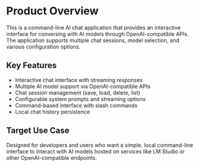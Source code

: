 # Product Overview

This is a command-line AI chat application that provides an interactive interface for conversing with AI models through OpenAI-compatible APIs. The application supports multiple chat sessions, model selection, and various configuration options.

## Key Features

- Interactive chat interface with streaming responses
- Multiple AI model support via OpenAI-compatible APIs
- Chat session management (save, load, delete, list)
- Configurable system prompts and streaming options
- Command-based interface with slash commands
- Local chat history persistence

## Target Use Case

Designed for developers and users who want a simple, local command-line interface to interact with AI models hosted on services like LM Studio or other OpenAI-compatible endpoints.